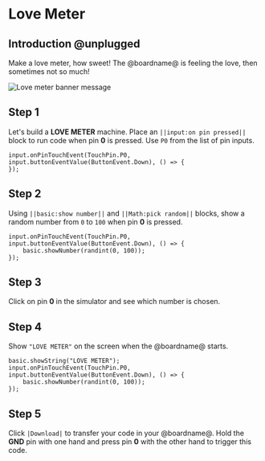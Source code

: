 # Love Meter

## Introduction @unplugged

Make a love meter, how sweet! The @boardname@ is feeling the love, then sometimes not so much!

![Love meter banner message](/calliope/tutorials/05_love_meter_animation.gif)

## Step 1

Let's build a **LOVE METER** machine. Place an ``||input:on pin pressed||`` block to run code when pin **0** is pressed. Use ``P0`` from the list of pin inputs.

```blocks
input.onPinTouchEvent(TouchPin.P0, input.buttonEventValue(ButtonEvent.Down), () => {
});
```

## Step 2

Using ``||basic:show number||`` and ``||Math:pick random||`` blocks, show a random number from `0` to `100` when pin **0** is pressed.

```blocks
input.onPinTouchEvent(TouchPin.P0, input.buttonEventValue(ButtonEvent.Down), () => {
    basic.showNumber(randint(0, 100));
});
```
## Step 3

Click on pin **0** in the simulator and see which number is chosen.

## Step 4

Show ``"LOVE METER"`` on the screen when the @boardname@ starts.

```blocks
basic.showString("LOVE METER");
input.onPinTouchEvent(TouchPin.P0, input.buttonEventValue(ButtonEvent.Down), () => {
    basic.showNumber(randint(0, 100));
});
```

## Step 5

Click ``|Download|`` to transfer your code in your @boardname@. Hold the **GND** pin with one hand and press pin **0** with the other hand to trigger this code.
